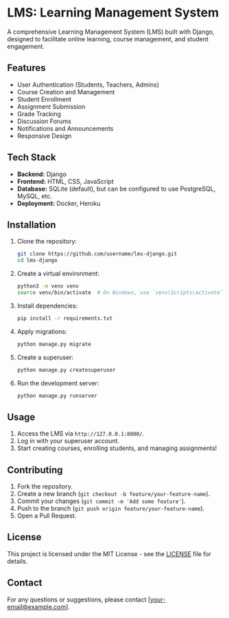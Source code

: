 # LMS: Learning Management System

A comprehensive Learning Management System (LMS) built with Django, designed to facilitate online learning, course management, and student engagement.

## Features

- User Authentication (Students, Teachers, Admins)
- Course Creation and Management
- Student Enrollment
- Assignment Submission
- Grade Tracking
- Discussion Forums
- Notifications and Announcements
- Responsive Design

## Tech Stack

- **Backend:** Django
- **Frontend:** HTML, CSS, JavaScript
- **Database:** SQLite (default), but can be configured to use PostgreSQL, MySQL, etc.
- **Deployment:** Docker, Heroku

## Installation

1. Clone the repository:

    ```bash
    git clone https://github.com/username/lms-django.git
    cd lms-django
    ```

2. Create a virtual environment:

    ```bash
    python3 -m venv venv
    source venv/bin/activate  # On Windows, use `venv\Scripts\activate`
    ```

3. Install dependencies:

    ```bash
    pip install -r requirements.txt
    ```

4. Apply migrations:

    ```bash
    python manage.py migrate
    ```

5. Create a superuser:

    ```bash
    python manage.py createsuperuser
    ```

6. Run the development server:

    ```bash
    python manage.py runserver
    ```

## Usage

1. Access the LMS via `http://127.0.0.1:8000/`.
2. Log in with your superuser account.
3. Start creating courses, enrolling students, and managing assignments!

## Contributing

1. Fork the repository.
2. Create a new branch (`git checkout -b feature/your-feature-name`).
3. Commit your changes (`git commit -m 'Add some feature'`).
4. Push to the branch (`git push origin feature/your-feature-name`).
5. Open a Pull Request.

## License

This project is licensed under the MIT License - see the [LICENSE](LICENSE) file for details.

## Contact

For any questions or suggestions, please contact [your-email@example.com].

